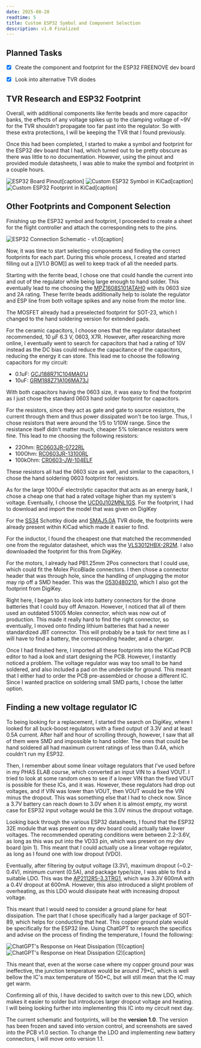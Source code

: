 ```yaml
---
date: 2025-08-20
readtime: 5 
title: Custom ESP32 Symbol and Component Selection
description: v1.0 Finalized
---
```


## Planned Tasks

- [x] Create the component and footprint for the ESP32 FREENOVE dev board
- [x] Look into alternative TVR diodes


## TVR Research and ESP32 Footprint

Overall, with additional components like ferrite beads and more capacitor banks, the effects of any voltage spikes up to the clamping voltage of ~9V for the TVR shouldn't propagate too far past into the regulator. So with these extra protections, I will be keeping the TVR that I found previously.

Once this had been completed, I started to make a symbol and footprint for the ESP32 dev board that I had, which turned out to be pretty obscure as there was little to no documentation. However, using the pinout and provided module datasheets, I was able to make the symbol and footprint in a couple hours.

![ESP32 Board Pinout[caption]](../assets/Freenove_ESP32_WROOM_Board_Pinout.png "ESP32 Board Pinout")
![Custom ESP32 Symbol in KiCad[caption]](../assets/ESP32_Custom_Symbol.png "Custom ESP32 Symbol in KiCad")
![Custom ESP32 Footprint in KiCad[caption]](../assets/ESP32_Custom_Footprint.png "Custom ESP32 Footprint in KiCad")



## Other Footprints and Component Selection

Finishing up the ESP32 symbol and footprint, I proceeded to create a sheet for the flight controller and attach the corresponding nets to the pins. 

![ESP32 Connection Schematic - v1.0[caption]](../assets/v1.0_ESP32_Connection_Schematic.png "ESP32 Connection Schematic - v1.0")

Now, it was time to start selecting components and finding the correct footprints for each part. During this whole process, I created and started filling out a [[V1.0 BOM]] as well to keep track of all the needed parts.

Starting with the ferrite bead, I chose one that could handle the current into and out of the regulator while being large enough to hand solder. This eventually lead to me choosing the [MPZ1608S101ATAH0](https://www.digikey.ca/en/products/detail/tdk-corporation/MPZ1608S101ATAH0/571871) with its 0603 size and 2A rating. These ferrite beads additionally help to isolate the regulator and ESP line from both voltage spikes and any noise from the motor line.

The MOSFET already had a preselected footprint for SOT-23, which I changed to the hand soldering version for extended pads.

For the ceramic capacitors, I choose ones that the regulator datasheet recommended, 10 μF 6.3 V, 0603, X7R. However, after researching more online, I eventually went to search for capacitors that had a rating of 10V instead as the DC bias could reduce the capacitance of the capacitors, reducing the energy it can store. This lead me to choose the following capacitors for my circuit:
- 0.1uF: [GCJ188R71C104MA01J](https://www.digikey.ca/en/products/detail/murata-electronics/gcj188r71c104ma01j/10697171)
- 10uF: [GRM188Z71A106MA73J](https://www.digikey.ca/en/products/detail/murata-electronics/GRM188Z71A106MA73J/17854471?s=N4IgTCBcDaIOICUCyBGAHGgWgdhQQRQAYA2JPbAZgCkQBdAXyA)

With both capacitors having the 0603 size, it was easy to find the footprint as I just chose the standard 0603 hand solder footprint for capacitors.

For the resistors, since they act as gate and gate to source resistors, the current through them and thus power dissipated won't be too large. Thus, I chose resistors that were around the 1/5 to 1/10W range. Since the resistance itself didn't matter much, cheaper 5% tolerance resistors were fine. This lead to me choosing the following resistors:
- 22Ohm: [RC0603JR-0722RL](https://www.digikey.ca/en/products/detail/yageo/RC0603JR-0722RL/726743)
- 100Ohm: [RC0603JR-13100RL](https://www.digikey.ca/en/products/detail/yageo/RC0603JR-13100RL/13694093)
- 100kOhm: [CR0603-JW-104ELF](https://www.digikey.ca/en/products/detail/bourns-inc/CR0603-JW-104ELF/2345098)

These resistors all had the 0603 size as well, and similar to the capacitors, I chose the hand soldering 0603 footprint for resistors. 

As for the large 1000uF electrolytic capacitor that acts as an energy bank, I chose a cheap one that had a rated voltage higher than my system's voltage. Eventually, I choose the [UCD0J102MNL1GS](https://www.digikey.ca/en/products/detail/nichicon/ucd0j102mnl1gs/2549609). For the footprint, I had to download and import the model that was given on DigiKey

For the [SS34](https://www.digikey.ca/en/products/detail/shenzhen-slkormicro-semicon-co-ltd/ss34/21853055) Schottky diode and [SMAJ5.0A](https://www.digikey.ca/en/products/detail/good-ark-semiconductor/smaj5-0a/18649116) TVR diode, the footprints were already present within KiCad which made it easier to find. 

For the inductor, I found the cheapest one that matched the recommended one from the regulator datasheet, which was the [VLS3012HBX-2R2M](https://www.digikey.ca/en/products/detail/tdk-corporation/VLS3012HBX-2R2M/7387441). I also downloaded the footprint for this from DigiKey.

For the motors, I already had PB1.25mm 2Pos connectors that I could use, which could fit the Molex PicoBlade connectors. I then chose a connector header that was through hole, since the handling of unplugging the motor may rip off a SMD header. This was the [0530480210](https://www.digikey.ca/en/products/detail/molex/0530480210/242864), which I also got the footprint from DigiKey.

Right here, I began to also look into battery connectors for the drone batteries that I could buy off Amazon. However, I noticed that all of them used an outdated 51005 Molex connector, which was now out of production. This made it really hard to find the right connector, so eventually, I moved onto finding lithium batteries that had a newer standardized JBT connector. This will probably be a task for next time as I will have to find a battery, the corresponding header, and a charger.

Once I had finished here, I imported all these footprints into the KiCad PCB editor to had a look and start designing the PCB. However, I instantly noticed a problem. The voltage regulator was way too small to be hand soldered, and also included a pad on the underside for ground. This meant that I either had to order the PCB pre-assembled or choose a different IC. Since I wanted practice on soldering small SMD parts, I chose the latter option. 


## Finding a new voltage regulator IC

To being looking for a replacement, I started the search on DigiKey, where I looked for all buck-boost regulators with a fixed output of 3.3V and at least 0.5A current. After half and hour of scrolling through, however, I saw that all of them were SMD and impossible to hand solder. The ones that could be hand soldered all had maximum current ratings of less than 0.4A, which couldn't run my ESP32. 

Then, I remember about some linear voltage regulators that I've used before in my PHAS ELAB course, which converted an input VIN to a fixed VOUT. I tried to look at some random ones to see if a lower VIN than the fixed VOUT is possible for these ICs, and it was. However, these regulators had drop out voltages, and if VIN was lower than VOUT, then VOUT would be the VIN minus the dropout. This was something else that I had to check now. Since a 3.7V battery can reach down to 3.0V when it is almost empty, my worst case for ESP32 input voltage would be this 3.0V minus the dropout voltage.

Looking back through the various ESP32 datasheets, I found that the ESP32 32E module that was present on my dev board could actually take lower voltages. The recommended operating conditions were between 2.2-3.6V, as long as this was put into the VD33 pin, which was present on my dev board (pin 1). This meant that I could actually use a linear voltage regulator, as long as I found one with low dropout (VDO).

Eventually, after filtering by output voltage (3.3V), maximum dropout (~0.2-0.4V), minimum current (0.5A), and package type/size, I was able to find a suitable LDO. This was the [AP2112R5-3.3TRG1](https://www.digikey.ca/en/products/detail/diodes-incorporated/AP2112R5-3-3TRG1/5305557), which was 3.3V 600mA with a 0.4V dropout at 600mA. However, this also introduced a slight problem of overheating, as this LDO would dissipate heat with increasing dropout voltage.

This meant that I would need to consider a ground plane for heat dissipation. The part that I chose specifically had a larger package of SOT-89, which helps for conducting that heat. This copper ground plate would be specifically for the ESP32 line. Using ChatGPT to research the specifics and advise on the process of finding the temperature, I found the following:

![ChatGPT's Response on Heat Dissipation (1)[caption]](../assets/v1.0_ChatGPT_Power_1.png "ChatGPT's Response on Heat Dissipation (1)")
![ChatGPT's Response on Heat Dissipation (2)[caption]](../assets/v1.0_ChatGPT_Power_2.png "ChatGPT's Response on Heat Dissipation (2)")

This meant that, even at the worse case where my copper ground pour was ineffective, the junction temperature would be around 79\*C, which is well bellow the IC's max temperature of 150\*C, but will still mean that the IC may get warm. 

Confirming all of this, I have decided to switch over to this new LDO, which makes it easier to solder but introduces larger dropout voltage and heating. I will being looking further into implementing this IC into my circuit next day.

The current schematic and footprints, will be the **version 1.0**. The version has been frozen and saved into version control, and screenshots are saved into the PCB v1.0 section. To change the LDO and implementing new battery connectors, I will move onto version 1.1.
